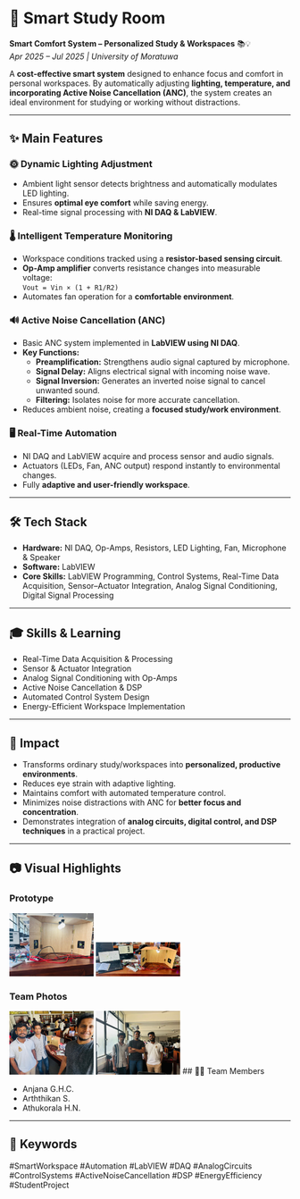 # 🌿 Smart Study Room
**Smart Comfort System – Personalized Study & Workspaces** 📚💡  
*Apr 2025 – Jul 2025 | University of Moratuwa*

A **cost-effective smart system** designed to enhance focus and comfort in personal workspaces. By automatically adjusting **lighting, temperature, and incorporating Active Noise Cancellation (ANC)**, the system creates an ideal environment for studying or working without distractions.

---

## ✨ Main Features

### 🌞 Dynamic Lighting Adjustment
- Ambient light sensor detects brightness and automatically modulates LED lighting.
- Ensures **optimal eye comfort** while saving energy.
- Real-time signal processing with **NI DAQ & LabVIEW**.

### 🌡️ Intelligent Temperature Monitoring
- Workspace conditions tracked using a **resistor-based sensing circuit**.
- **Op-Amp amplifier** converts resistance changes into measurable voltage:  
  `Vout = Vin × (1 + R1/R2)`
- Automates fan operation for a **comfortable environment**.

### 🔊 Active Noise Cancellation (ANC)
- Basic ANC system implemented in **LabVIEW using NI DAQ**.
- **Key Functions:**
  - **Preamplification:** Strengthens audio signal captured by microphone.
  - **Signal Delay:** Aligns electrical signal with incoming noise wave.
  - **Signal Inversion:** Generates an inverted noise signal to cancel unwanted sound.
  - **Filtering:** Isolates noise for more accurate cancellation.
- Reduces ambient noise, creating a **focused study/work environment**.

### 🖥️ Real-Time Automation
- NI DAQ and LabVIEW acquire and process sensor and audio signals.
- Actuators (LEDs, Fan, ANC output) respond instantly to environmental changes.
- Fully **adaptive and user-friendly workspace**.

---

## 🛠️ Tech Stack

- **Hardware:** NI DAQ, Op-Amps, Resistors, LED Lighting, Fan, Microphone & Speaker
- **Software:** LabVIEW
- **Core Skills:** LabVIEW Programming, Control Systems, Real-Time Data Acquisition, Sensor–Actuator Integration, Analog Signal Conditioning, Digital Signal Processing

---

## 🎓 Skills & Learning

- Real-Time Data Acquisition & Processing
- Sensor & Actuator Integration
- Analog Signal Conditioning with Op-Amps
- Active Noise Cancellation & DSP
- Automated Control System Design
- Energy-Efficient Workspace Implementation

---

## 🏁 Impact

- Transforms ordinary study/workspaces into **personalized, productive environments**.
- Reduces eye strain with adaptive lighting.
- Maintains comfort with automated temperature control.
- Minimizes noise distractions with ANC for **better focus and concentration**.
- Demonstrates integration of **analog circuits, digital control, and DSP techniques** in a practical project.

---

## 📷 Visual Highlights

### Prototype
<img src="images/SSR1.jpg" alt="Prototype 1" width="30%" /> 
<img src="images/SSR2.jpg" alt="Prototype 2" width="30%" />

### Team Photos
<img src="images/team01.jpg" alt="Team 1" width="30%" /> 
<img src="images/team02.jpg" alt="Team 2" width="30%" />
## 👩‍🔬 Team Members

- Anjana G.H.C.
- Arththikan S.
- Athukorala H.N.

---

## 🔖 Keywords

#SmartWorkspace #Automation #LabVIEW #DAQ #AnalogCircuits #ControlSystems #ActiveNoiseCancellation #DSP #EnergyEfficiency #StudentProject
